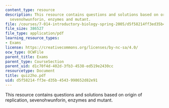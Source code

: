 ```yaml
---
content_type: resource
description: This resource contains questions and solutions based on origin of replication,
  sevenohwunforin, enzymes and mutant.
file: /courses/7-014-introductory-biology-spring-2005/d5f58214ff3ed35b4543998652d82e91_quiz2ho.pdf
file_size: 386527
file_type: application/pdf
learning_resource_types:
- Exams
license: https://creativecommons.org/licenses/by-nc-sa/4.0/
ocw_type: OCWFile
parent_title: Exams
parent_type: CourseSection
parent_uid: d1c70f4d-402d-3fb3-4538-ed519e2430cc
resourcetype: Document
title: quiz2ho.pdf
uid: d5f58214-ff3e-d35b-4543-998652d82e91
---
```

This resource contains questions and solutions based on origin of replication, sevenohwunforin, enzymes and mutant.